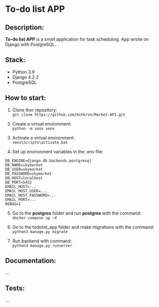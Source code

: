 # To-do list APP

## Description:
**To-do list APP** is a small application for task scheduling. 
App wrote on Django with PostgreSQL.

## Stack:
* Python 3.9
* Django 4.2.2
* PostgreSQL

## How to start:
1) Clone thor repository:    
`git clone https://github.com/bchkrvn/Market-API.git`

2) Create a virtual environment:  
`python -m venv venv`

3) Activate a virtual environment:  
`venv\Scripts\activate.bat`
4) Set up environment variables in the .env file:  
```
DB_ENGINE=django.db.backends.postgresql
DB_NAME=skymarket
DB_USER=skymarket
DB_PASSWORD=skymarket
DB_HOST=localhost
DB_PORT=5432
EMAIL_HOST=...
EMAIL_HOST_USER=...
EMAIL_HOST_PASSWORD=...
EMAIL_PORT=...
DEBUG=1
```

5) Go to the **postgres** folder and run **postgres** with the command:  
`docker-compose up -d`

6) Go to the todolist_app folder and make migrations with the command:  
`python3 manage.py migrate`

7) Run backend with command:  
`python3 manage.py runserver`


## Documentation:
...

## Tests:
...